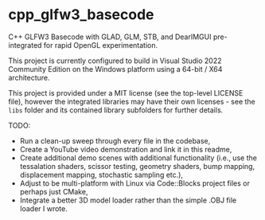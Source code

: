 # cpp_glfw3_basecode
C++ GLFW3 Basecode with GLAD, GLM, STB, and DearIMGUI pre-integrated for rapid OpenGL experimentation.

This project is currently configured to build in Visual Studio 2022 Community Edition on the Windows platform using a 64-bit / X64 architecture.

This project is provided under a MIT license (see the top-level LICENSE file), however the integrated libraries may have their own licenses - see the `libs` folder and its contained library subfolders for further details.

TODO:
- Run a clean-up sweep through every file in the codebase,
- Create a YouTube video demonstration and link it in this readme,
- Create additional demo scenes with additional functionality (i.e., use the tessalation shaders, scissor testing, geometry shaders, bump mapping, displacement mapping, stochastic sampling etc.),
- Adjust to be multi-platform with Linux via Code::Blocks project files or perhaps just CMake,
- Integrate a better 3D model loader rather than the simple .OBJ file loader I wrote.
